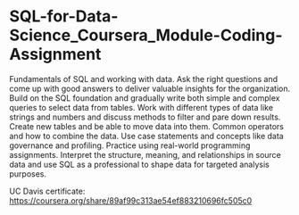 # SQL-for-Data-Science_Coursera_Module-Coding-Assignment

Fundamentals of SQL and working with data. 
Ask the right questions and come up with good answers to deliver valuable insights for the organization. Build on the SQL foundation and gradually write both simple and complex queries to select data from tables. Work with different types of data like strings and numbers and discuss methods to filter and pare down results. 
Create new tables and be able to move data into them. Common operators and how to combine the data. Use case statements and concepts like data governance and profiling. 
Practice using real-world programming assignments. Interpret the structure, meaning, and relationships in source data and use SQL as a professional to shape data for targeted analysis purposes.

UC Davis certificate: https://coursera.org/share/89af99c313ae54ef883210696fc505c0
